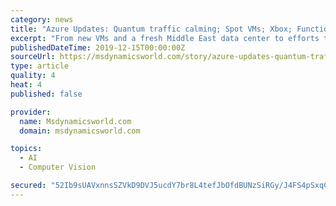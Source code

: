 ```yaml
---
category: news
title: "Azure Updates: Quantum traffic calming; Spot VMs; Xbox; Functions; Video Indexer and Computer Vision"
excerpt: "From new VMs and a fresh Middle East data center to efforts to tackle traffic, upgrade Functions and stream Xbox games through the cloud, Microsoft rounded out another busy week of announcements. Back in early November, Microsoft announced Microsoft ..."
publishedDateTime: 2019-12-15T00:00:00Z
sourceUrl: https://msdynamicsworld.com/story/azure-updates-quantum-traffic-calming-spot-vms-xbox-functions-video-indexer-and-computer
type: article
quality: 4
heat: 4
published: false

provider:
  name: Msdynamicsworld.com
  domain: msdynamicsworld.com

topics:
  - AI
  - Computer Vision

secured: "52Ib9sUAVxnnsSZVkD9DVJ5ucdY7br8L4tefJbOfdBUNzSiRGy/J4FS4pSxqCFHvl83bH4FAmC67Dao088ndi7uYCXkOCshKn2mMgaHOJbhCAH+89P6TvX66OQ0by/ZJbw5/qfWOoJHUDGn/TtGsdSCsQsUDM5jrPQJKc/1zGVl30mLtKN5JIPHuKVFmbx86oDQtE8SzI2kTJE+3r+gXujwBtRnothgacYmVWiXoQHgXz654FyKp6eA34/ATd0DgGFdToR+TehvBsNJAahrLOA==;b9ZeSX/sv4J3YtqKZz+jKg=="
---
```


